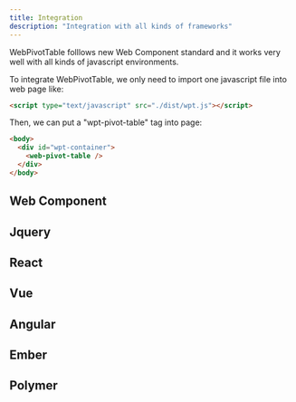```yaml
---
title: Integration
description: "Integration with all kinds of frameworks"
---
```


WebPivotTable folllows new Web Component standard and it works very well with all kinds of javascript environments.

To integrate WebPivotTable, we only need to import one javascript file into web page like:

```html
<script type="text/javascript" src="./dist/wpt.js"></script>
```

Then, we can put a "wpt-pivot-table" tag into page:
```html
<body>
  <div id="wpt-container">
    <web-pivot-table />
  </div>
</body>
``` 

## Web Component

## Jquery

## React

## Vue

## Angular

## Ember

## Polymer

 


